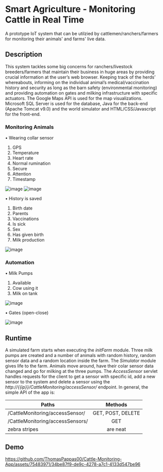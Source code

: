 # Smart Agriculture - Monitoring Cattle in Real Time
A prototype IoT system that can be utilzied by cattlemen/ranchers/farmers for monitoring their animals' and farms' live data.

## Description
This system tackles some big concerns for ranchers/livestock breeders/farmers that maintain their business in huge areas by providing crucial information at the user’s web browser. Keeping track of the herds’ whereabouts, informing on the individual animal’s medical/vaccination history and security as long as the barn safety (environmental monitoring) and providing automation on gates and milking infrastructure with specific actuators. The Google Maps API is used for the map visualizations. 
Microsoft SQL Server is used for the database, Java for the back-end (Apache Tomcat v9.0) and the world simulator and HTML/CSS/Javascript for the front-end. 


### Monitoring Animals
•	Wearing collar sensor 
1.	GPS
2.	Temperature
3.	Heart rate
4.	Normal rumination
5.	Secure
6.	Attention
7.	Timestamp

![image](https://github.com/ThomasPappas00/Cattle-Monitoring-App/assets/75483971/54f45987-9c84-45cb-90e4-2c04215e5aaf)
![image](https://github.com/ThomasPappas00/Cattle-Monitoring-App/assets/75483971/e04f3016-314b-45a4-aa16-7a0fca64e7ad)

•	History is saved
1.	Birth date
2.	Parents
3.	Vaccinations 
4.	Is sick
5.	Sex
6.	Has given birth
7.	Milk production

![image](https://github.com/ThomasPappas00/Cattle-Monitoring-App/assets/75483971/30360242-6798-442d-98c8-57158d68dd54)

### Automation
•	Milk Pumps
1.	Available
2.	Cow using it
3.	Milk on tank
   
![image](https://github.com/ThomasPappas00/Cattle-Monitoring-App/assets/75483971/39852cf5-e082-4082-9663-b3ccb3bac542)

•	Gates (open-close)

![image](https://github.com/ThomasPappas00/Cattle-Monitoring-App/assets/75483971/4c4f8119-2bca-4684-9f1b-e0f929e1939a)

## Runtime 
A simulated farm starts when executing the _initFarm_ module. Three milk pumps are created and a number of animals with random history, random sensor data and a random location inside the farm. The _Simulator_ module gives life to the farm. Animals move around, have their colar sensor data changed and go for milking at the three pumps. The _AccessSensor_ servlet handles requests for the client to get a sensor with specific id, add a new sensor to the system and delete a sensor using the _http://{{ip}}/CattleMonitoring/accessSensor/_ endpoint. In general, the simple API of the app is:

| Paths                             | Methods       |
| -------------                     |:-------------:| 
| /CattleMonitoring/accessSensor/   | GET, POST, DELETE |
| /CattleMonitoring/accessSensors/  | GET    
| zebra stripes | are neat      |    $1 |


## Demo
https://github.com/ThomasPappas00/Cattle-Monitoring-App/assets/75483971/34be87f9-de9c-4278-a7c1-4133d547be96

